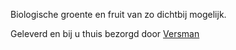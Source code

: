 Biologische groente en fruit van zo dichtbij mogelijk.

Geleverd en bij u thuis bezorgd door [Versman](https://test.roozen.nl/)
